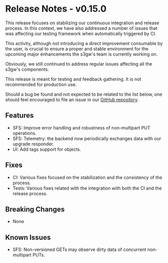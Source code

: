 # Release Notes - v0.15.0

This release focuses on stabilizing our continuous integration and release process.
In this context, we have also addressed a number of issues that was affecting our
testing framework when automatically triggered by CI.

This activity, although not introducing a direct improvement consumable by the user,
is crucial to ensure a proper and stable environment for the upcoming major
enhancements the s3gw's team is currently working on.

Obviously, we still continued to address regular issues affecting all the s3gw's
components.

This release is meant for testing and feedback gathering. It is not recommended
for production use.

Should a bug be found and not expected to be related to the list below, one
should feel encouraged to file an issue in our
[GitHub repository](https://github.com/aquarist-labs/s3gw/issues/new/choose).

## Features

- SFS: Improve error handling and robustness of non-multipart PUT operations.
- SFS: Telemetry: the backend now periodically exchanges data with our upgrade responder.
- UI: Add tags support for objects.

## Fixes

- CI: Various fixes focused on the stabilization and the consistency of the process.
- Tests: Various fixes related with the integration with both the CI and the
  release process.

## Breaking Changes

- None

## Known Issues

- SFS: Non-versioned GETs may observe dirty data of concurrent non-multipart PUTs.
